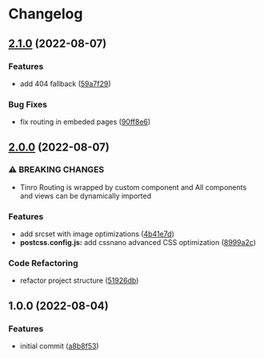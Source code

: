 # Changelog

## [2.1.0](https://github.com/Rajaniraiyn/modern-web-boilerplate/compare/v2.0.0...v2.1.0) (2022-08-07)

### Features

- add 404 fallback ([59a7f29](https://github.com/Rajaniraiyn/modern-web-boilerplate/commit/59a7f299d049bf7e2fd782600d4fdad3e4662f88))

### Bug Fixes

- fix routing in embeded pages ([90ff8e6](https://github.com/Rajaniraiyn/modern-web-boilerplate/commit/90ff8e6f1d4b792c21870dda57d25b59599f8775))

## [2.0.0](https://github.com/Rajaniraiyn/modern-web-boilerplate/compare/v1.0.0...v2.0.0) (2022-08-07)

### ⚠ BREAKING CHANGES

- Tinro Routing is wrapped by custom component and All components and views can be dynamically imported

### Features

- add srcset with image optimizations ([4b41e7d](https://github.com/Rajaniraiyn/modern-web-boilerplate/commit/4b41e7d73cd02a17a0837fdcee8a243ec55e06aa))
- **postcss.config.js:** add cssnano advanced CSS optimization ([8999a2c](https://github.com/Rajaniraiyn/modern-web-boilerplate/commit/8999a2cd0352804add32ac747dc17409a19e34fb))

### Code Refactoring

- refactor project structure ([51926db](https://github.com/Rajaniraiyn/modern-web-boilerplate/commit/51926db1daba915daf1e1bb2394aa38f62747ffe))

## 1.0.0 (2022-08-04)

### Features

- initial commit ([a8b8f53](https://github.com/Rajaniraiyn/modern-web-boilerplate/commit/a8b8f53e8aace9e5d4eb1befe8dffecbd0f4d323))
